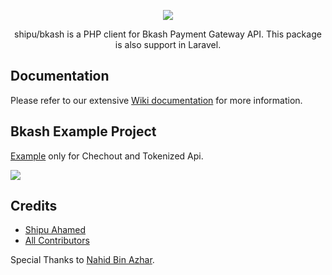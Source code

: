 <p align="center"><a href="https://github.com/Shipu/bkash" target="_blank"><img src="https://raw.githubusercontent.com/Shipu/bkash-example/master/bkash_payment_logo.png"></a></p>
<p align="center">
    shipu/bkash is a PHP client for Bkash Payment Gateway API. This package is also support in Laravel.
</p>

## Documentation

Please refer to our extensive [Wiki documentation](https://github.com/Shipu/bkash/wiki) for more information.

## Bkash Example Project
[Example](https://github.com/shipu/bkash-example) only for Chechout and Tokenized Api.
<p><img src="https://raw.githubusercontent.com/Shipu/bkash-example/master/bkash_example-demo.png"></p>

## Credits

- [Shipu Ahamed](https://github.com/shipu)
- [All Contributors](../../contributors)

Special Thanks to [Nahid Bin Azhar](https://github.com/nahid).
